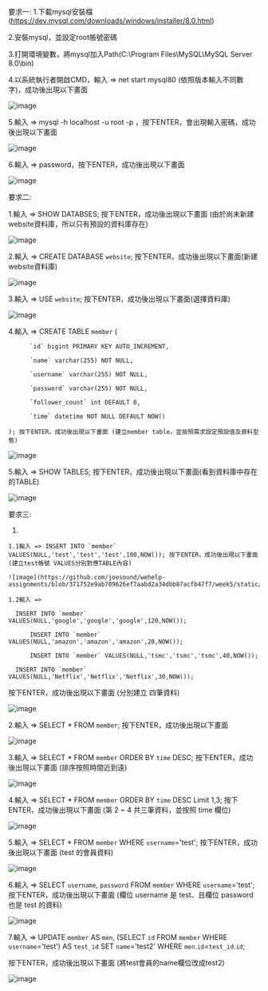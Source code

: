 要求一:
1.下載mysql安裝檔(https://dev.mysql.com/downloads/windows/installer/8.0.html)

2.安裝mysql，並設定root帳號密碼

3.打開環境變數，將mysql加入Path(C:\Program Files\MySQL\MySQL Server 8.0\bin)

4.以系統執行者開啟CMD，輸入 => net start mysql80 (依照版本輸入不同數字)，成功後出現以下畫面

![image](https://github.com/joesound/wehelp-assignments/blob/0809547182c061b35cff82651f6e05e51a4b5f2f/week5/static/mysqlstart.png)

5.輸入 => mysql -h localhost -u root -p ，按下ENTER，會出現輸入密碼，成功後出現以下畫面

![image](https://github.com/joesound/wehelp-assignments/blob/1d4a61478abebf92c667250b6ebcc22e2ed9113d/week5/static/mysqlpaaword.png)

6.輸入 => password，按下ENTER，成功後出現以下畫面

![image](https://github.com/joesound/wehelp-assignments/blob/b2d213cd0f35638edaf6a43f0cb4ba0ba9e6cb4a/week5/static/mysqlsigin.png)

要求二:

1.輸入 => SHOW DATABSES; 按下ENTER，成功後出現以下畫面 (由於尚未新建website資料庫，所以只有預設的資料庫存在)

![image](https://github.com/joesound/wehelp-assignments/blob/8e1a71596a64dbb8bcb81c3e96a7857f634abd6e/week5/static/mysqldefalt.png)

2.輸入 => CREATE DATABASE `website`; 按下ENTER，成功後出現以下畫面(新建website資料庫)

![image](https://github.com/joesound/wehelp-assignments/blob/521efbae11a4ba571938def01d24345fb49d805b/week5/static/mysqlwebsite.png)

3.輸入 => USE `website`; 按下ENTER，成功後出現以下畫面(選擇資料庫)

![image](https://github.com/joesound/wehelp-assignments/blob/40ebd1ac94514f3f9267d15bc4401d616a2ad713/week5/static/mysqlchoosedatabase.png)

4.輸入 => CREATE TABLE `member` (  
          
          `id` bigint PRIMARY KEY AUTO_INCREMENT,
          
          `name` varchar(255) NOT NULL,
          
          `username` varchar(255) NOT NULL,
    
          `password` varchar(255) NOT NULL,
          
          `follower_count` int DEFAULT 0,
	        
          `time` datetime NOT NULL DEFAULT NOW()
          
    ); 按下ENTER，成功後出現以下畫面 (建立member table，並按照需求設定預設值及資料型態)
    
![image](https://github.com/joesound/wehelp-assignments/blob/fa2602e138c3c0ccadaeeda55b0b331ab73eeecf/week5/static/mysqlmember.png)

5.輸入 => SHOW TABLES; 按下ENTER，成功後出現以下畫面(看到資料庫中存在的TABLE)

![image](https://github.com/joesound/wehelp-assignments/blob/390598205479c2752b69ae802a25308a52a7eb37/week5/static/mysqlshowtables.png)

要求三:

1.
	
	1.1輸入 => INSERT INTO `member` VALUES(NULL,'test','test','test',100,NOW()); 按下ENTER，成功後出現以下畫面 (建立test帳號 VALUES分別對應TABLE內容)

	![image](https://github.com/joesound/wehelp-assignments/blob/371752e9ab709626ef7aabd2a34dbb87acfb47f7/week5/static/mysqltest.png)

	1.2輸入 => 
          
	  INSERT INTO `member` VALUES(NULL,'google','google','google',120,NOW());
       
          INSERT INTO `member` VALUES(NULL,'amazon','amazon','amazon',20,NOW());

          INSERT INTO `member` VALUES(NULL,'tsmc','tsmc','tsmc',40,NOW()); 
	  
	  INSERT INTO `member` VALUES(NULL,'Netflix','Netflix','Netflix',30,NOW()); 

按下ENTER，成功後出現以下畫面 (分別建立 四筆資料)

![image](https://github.com/joesound/wehelp-assignments/blob/b4128872cdc52724098f618c6938eab33e310fec/week5/static/mysqladd4.png)

2.輸入 => SELECT * FROM `member`; 按下ENTER，成功後出現以下畫面 
	  
![image](https://github.com/joesound/wehelp-assignments/blob/b4128872cdc52724098f618c6938eab33e310fec/week5/static/mysqladd4.png)

3.輸入 => SELECT * FROM `member` ORDER BY `time` DESC; 按下ENTER，成功後出現以下畫面 (排序按照時間近到遠) 

![image](https://github.com/joesound/wehelp-assignments/blob/44c88f9a007b9c9c2e7e468c4686e9235f896f18/week5/static/mysqlorderbydesc.png)

4.輸入 => SELECT * FROM `member` ORDER BY `time` DESC Limit 1,3; 按下ENTER，成功後出現以下畫面 (第 2 ~ 4 共三筆資料，並按照 time 欄位)

![image](https://github.com/joesound/wehelp-assignments/blob/71a3fefe620e7fd8808228fdf9d231b290120c20/week5/static/mysqlchoose24.png)

5.輸入 => SELECT * FROM `member` WHERE `username`='test'; 按下ENTER，成功後出現以下畫面 (test 的會員資料)

![image](https://github.com/joesound/wehelp-assignments/blob/6ac364be900d6cb7feb325761b0982e575a0ec44/week5/static/mysqltestdata.png)

6.輸入 => SELECT `username`, `password` FROM `member` WHERE `username`='test'; 按下ENTER，成功後出現以下畫面 (欄位 username 是 test、且欄位 password 也是 test 的資料)

![image](https://github.com/joesound/wehelp-assignments/blob/4d8cbb43d94abba385d68b1bcb95202446c6cda5/week5/static/mysqltesttest.png)

7.輸入 => UPDATE `member` AS `men`, (SELECT `id` FROM `member` WHERE `username`='test') AS `test_id` SET `name`='test2' WHERE `men`.`id`=`test_id`.`id`;

按下ENTER，成功後出現以下畫面 (將test會員的name欄位改成test2)

![image](https://github.com/joesound/wehelp-assignments/blob/745fb3da41cf3f43dbca2ce94abd49681e17ec64/week5/static/mysqlupdate.png)



